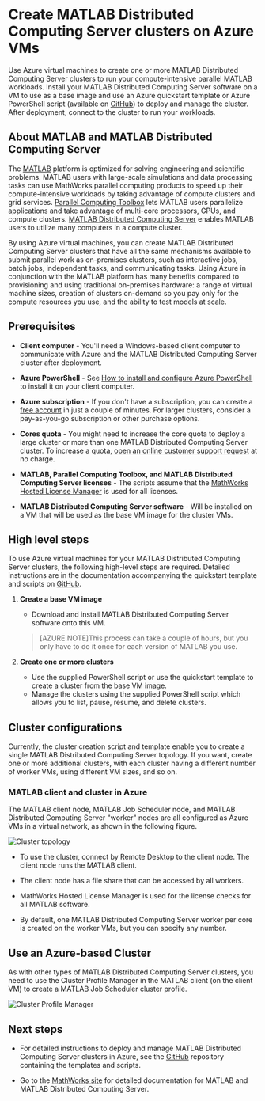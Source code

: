 <properties
   pageTitle="MATLAB clusters on virtual machines | Azure"
   description="Use Azure virtual machines to create MATLAB Distributed Computing Server clusters to run your compute-intensive parallel MATLAB workloads"
   services="virtual-machines-windows"
   documentationCenter=""
   authors="mscurrell"
   manager="asutton"
   editor=""/>

<tags
	ms.service="virtual-machines-windows"
	ms.date="05/09/2016"
	wacn.date=""/>

# Create MATLAB Distributed Computing Server clusters on Azure VMs 

Use Azure virtual machines to create one or more MATLAB Distributed Computing Server clusters to run your compute-intensive parallel MATLAB workloads. Install your MATLAB Distributed Computing Server software on a VM to use as a base image and use an Azure quickstart template or Azure PowerShell script (available on [GitHub](https://github.com/Azure/azure-quickstart-templates/tree/master/matlab-cluster)) to deploy and manage the cluster. After deployment, connect to the cluster to run your workloads. 

## About MATLAB and MATLAB Distributed Computing Server 

The [MATLAB](http://www.mathworks.com/products/matlab/) platform is optimized for solving engineering and scientific problems. MATLAB users with large-scale simulations and data processing tasks can use MathWorks parallel computing products to speed up their compute-intensive workloads by taking advantage of compute clusters and grid services. [Parallel Computing Toolbox](http://www.mathworks.com/products/parallel-computing/) lets MATLAB users parallelize applications and take advantage of multi-core processors, GPUs, and compute clusters. [MATLAB Distributed Computing Server](http://www.mathworks.com/products/distriben/) enables MATLAB users to utilize many computers in a compute cluster. 


By using Azure virtual machines, you can create MATLAB Distributed Computing Server clusters that have all the same mechanisms available to submit parallel work as on-premises clusters, such as interactive jobs, batch jobs, independent tasks, and communicating tasks. Using Azure in conjunction with the MATLAB platform has many benefits compared to provisioning and using traditional on-premises hardware: a range of virtual machine sizes, creation of clusters on-demand so you pay only for the compute resources you use, and the ability to test models at scale.  

## Prerequisites

* **Client computer** - You'll need a Windows-based client computer to communicate with Azure and the MATLAB Distributed Computing Server cluster after deployment. 

* **Azure PowerShell** - See [How to install and configure Azure PowerShell](/documentation/articles/powershell-install-configure/) to install it on your client computer. 

* **Azure subscription** - If you don't have a subscription, you can create a [free account](https://azure.microsoft.com/free/) in just a couple of minutes. For larger clusters, consider a pay-as-you-go subscription or other purchase options. 

* **Cores quota** - You might need to increase the core quota to deploy a large cluster or more than one MATLAB Distributed Computing Server cluster. To increase a quota, [open an online customer support request](https://azure.microsoft.com/blog/2014/06/04/azure-limits-quotas-increase-requests/) at no charge. 

* **MATLAB, Parallel Computing Toolbox, and MATLAB Distributed Computing Server licenses** - The scripts assume that the [MathWorks Hosted License Manager](http://www.mathworks.com/products/parallel-computing/mathworks-hosted-license-manager/) is used for all licenses.  

* **MATLAB Distributed Computing Server software** - Will be installed on a VM that will be used as the base VM image for the cluster VMs. 


## High level steps

To use Azure virtual machines for your MATLAB Distributed Computing Server clusters, the following high-level steps are required. Detailed instructions are in the documentation accompanying the quickstart template and scripts on [GitHub](https://github.com/Azure/azure-quickstart-templates/tree/master/matlab-cluster).

1. **Create a base VM image**  
    * Download and install MATLAB Distributed Computing Server software onto this VM. 

    >[AZURE.NOTE]This process can take a couple of hours, but you only have to do it once for each version of MATLAB you use.   
    
2. **Create one or more clusters**  
    * Use the supplied PowerShell script or use the quickstart template to create a cluster from the base VM image.   
    * Manage the clusters using the supplied PowerShell script which allows you to list, pause, resume, and delete clusters. 
 
## Cluster configurations 

Currently, the cluster creation script and template enable you to create a single MATLAB Distributed Computing Server topology. If you want, create one or more additional clusters, with each cluster having a different number of worker VMs, using different VM sizes, and so on. 

### MATLAB client and cluster in Azure 

The MATLAB client node, MATLAB Job Scheduler node, and MATLAB Distributed Computing Server "worker" nodes are all configured as Azure VMs in a virtual network, as shown in the following figure. 

![Cluster topology](./media/virtual-machines-windows-matlab-mdcs-cluster/mdcs_cluster.png)

* To use the cluster, connect by Remote Desktop to the client node. The client node runs the MATLAB client. 

* The client node has a file share that can be accessed by all workers.

* MathWorks Hosted License Manager is used for the license checks for all MATLAB software. 

* By default, one MATLAB Distributed Computing Server worker per core is created on the worker VMs, but you can specify any number. 


## Use an Azure-based Cluster 

As with other types of MATLAB Distributed Computing Server clusters, you need to use the Cluster Profile Manager in the MATLAB client (on the client VM) to create a MATLAB Job Scheduler cluster profile.

![Cluster Profile Manager](./media/virtual-machines-windows-matlab-mdcs-cluster/cluster_profile_manager.png)

## Next steps

* For detailed instructions to deploy and manage MATLAB Distributed Computing Server clusters in Azure, see the [GitHub](https://github.com/Azure/azure-quickstart-templates/tree/master/matlab-cluster) repository containing the templates and scripts. 

* Go to the [MathWorks site](http://www.mathworks.com/) for detailed documentation for MATLAB and MATLAB Distributed Computing Server.
